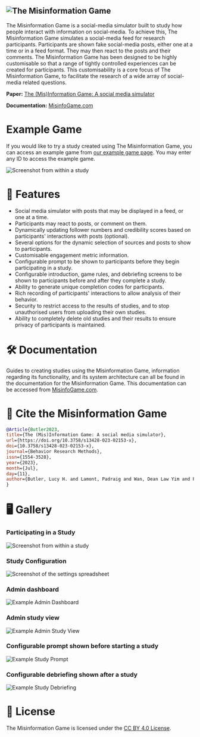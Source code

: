 ![The Misinformation Game](docs/assets/img/banner.png)
------------------------------------------------------

The Misinformation Game is a social-media simulator built to study
how people interact with information on social-media. To achieve
this, The Misinformation Game simulates a social-media feed for
research participants. Participants are shown fake social-media
posts, either one at a time or in a feed format. They may then
react to the posts and their comments. The Misinformation Game has
been designed to be highly customisable so that a range of tightly
controlled experiences can be created for participants. This
customisability is a core focus of The Misinformation Game, to
facilitate the research of a wide array of social-media related
questions.

**Paper:** [The (Mis)Information Game: A social media simulator](https://doi.org/10.3758/s13428-023-02153-x)

**Documentation:** [MisinfoGame.com](https://misinfogame.com)


# Example Game
If you would like to try a study created using
The Misinformation Game, you can access an example game from
[our example game page](https://misinfogame.com/link/ExampleGame).
You may enter any ID to access the example game.

![Screenshot from within a study](/docs/assets/img/marketing/game-ss.png)


# 🚀 Features

- Social media simulator with posts that may be displayed
  in a feed, or one at a time.
- Participants may react to posts, or comment on them.
- Dynamically updating follower numbers and credibility scores
  based on participants' interactions with posts (optional).
- Several options for the dynamic selection of sources and posts
  to show to participants.
- Customisable engagement metric information.
- Configurable prompt to be shown to participants before they
  begin participating in a study.
- Configurable introduction, game rules, and debriefing screens to be shown
  to participants before and after they complete a study.
- Ability to generate unique completion codes for participants.
- Rich recording of participants' interactions to allow analysis of their behavior.
- Security to restrict access to the results of studies, and to
  stop unauthorised users from uploading their own studies.
- Ability to completely delete old studies and their results to
  ensure privacy of participants is maintained.


# 🛠️ Documentation

Guides to creating studies using the Misinformation Game, information regarding its
functionality, and its system architecture can all be found in the documentation
for the Misinformation Game. This documentation can be accessed from
[MisinfoGame.com](https://misinfogame.com).


# 📖 Cite the Misinformation Game
```bibtex
@Article{Butler2023,
title={The (Mis)Information Game: A social media simulator},
url={https://doi.org/10.3758/s13428-023-02153-x},
doi={10.3758/s13428-023-02153-x},
journal={Behavior Research Methods},
issn={1554-3528},
year={2023},
month={Jul},
day={11},
author={Butler, Lucy H. and Lamont, Padraig and Wan, Dean Law Yim and Prike, Toby and Nasim, Mehwish and Walker, Bradley and Fay, Nicolas and Ecker, Ullrich K. H.}
}
```


# 🖥️ Gallery

### Participating in a Study

![Screenshot from within a study](/docs/assets/img/marketing/game-ss.png)

### Study Configuration

![Screenshot of the settings spreadsheet](/docs/assets/img/marketing/settings-ss.png)

### Admin dashboard

![Example Admin Dashboard](docs/screenshots/example-admin-dashboard.png)

### Admin study view

![Example Admin Study View](docs/screenshots/example-admin-study.png)

### Configurable prompt shown before starting a study

![Example Study Prompt](docs/screenshots/example-prompt.png)

### Configurable debriefing shown after a study

![Example Study Debriefing](docs/screenshots/example-debriefing.png)


# 📝 License
The Misinformation Game is licensed under the
[CC BY 4.0 License](LICENSE.txt).
